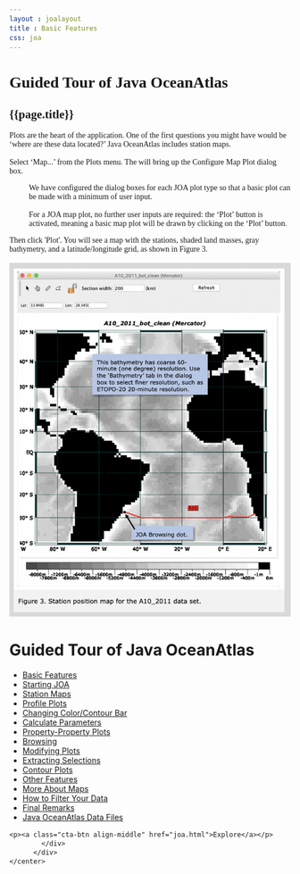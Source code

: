 ```yaml
---
layout : joalayout
title : Basic Features
css: joa
---
```


<center>
<div id="container" class="tour page  row-fluid" style="max-width:125vh;text-align:left;">
<div id="main_content" class="contained span8">
<div id="top"></div>
<div id="guided_tour" style="font-family:verdana;">
	<h1>Guided Tour of Java OceanAtlas </h1>
	<h2>{{page.title}}</h2>
	<div id="guided_tour_content">

<p>Plots are the heart of the application. One of the first questions you might have would be &lsquo;where are these data located?&rsquo; Java OceanAtlas includes station maps.<br><br>
	Select &lsquo;Map...&rsquo; from the Plots menu. The will bring up the Configure Map Plot dialog box.
</p>

<p style="padding-left:35px;">
	We have configured the dialog boxes for each JOA plot type so that a basic plot can be made with a minimum of user input.
	<br><br>
	For a JOA map plot, no further user inputs are required: the &lsquo;Plot&rsquo; button is activated, meaning a basic map plot will be drawn by clicking on the &lsquo;Plot&rsquo; button.
</p>

<p>Then click 'Plot'. You will see a map with the stations, shaded land masses, gray bathymetry, and a latitude/longitude grid, as shown in Figure 3.<br><br>
    <img alt="Gt_fig-03" class="gt_image" src="assets/images/fig3.png"></p>
	</div>
	</div>
			</div>     
			<div id="right" class="span4">        
	<h1>Guided Tour of Java OceanAtlas</h1>
	<ul>
	<li class="active"><a href="1.html">Basic Features</a></li>
	<li><a href="2.html">Starting JOA</a></li>
	<li><a href="3.html">Station Maps</a></li>
	<li><a href="4.html">Profile Plots</a></li>
	<li><a href="5.html">Changing Color/Contour Bar</a></li>
	<li><a href="6.html">Calculate Parameters</a></li>
	<li><a href="7.html">Property-Property Plots</a></li>
	<li><a href="8.html">Browsing</a></li>
	<li><a href="9.html">Modifying Plots</a></li>
	<li><a href="10.html">Extracting Selections</a></li>
	<li><a href="11.html">Contour Plots</a></li>
	<li><a href="12.html">Other Features</a></li>
	<li><a href="13.html">More About Maps</a></li>
	<li><a href="14.html">How to Filter Your Data</a></li>
	<li><a href="15.html">Final Remarks</a></li>
	<li><a href="16.html">Java OceanAtlas Data Files</a></li>
	</ul>

	<p><a class="cta-btn align-middle" href="joa.html">Explore</a></p>
	        </div>       
	      </div>
	</center>
